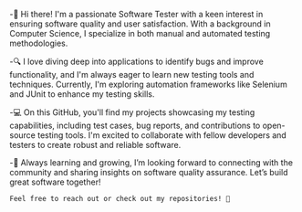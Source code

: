 

-👋 Hi there! I'm a passionate Software Tester with a keen interest in ensuring software quality and user satisfaction. With a background in Computer Science, I specialize in both manual and automated testing methodologies. 

-🔍 I love diving deep into applications to identify bugs and improve functionality, and I'm always eager to learn new testing tools and techniques. Currently, I'm exploring automation frameworks like Selenium and JUnit to enhance my testing skills.

-💻 On this GitHub, you'll find my projects showcasing my testing capabilities, including test cases, bug reports, and contributions to open-source testing tools. I'm excited to collaborate with fellow developers and testers to create robust and reliable software.

-🌱 Always learning and growing, I’m looking forward to connecting with the community and sharing insights on software quality assurance. Let’s build great software together!

    Feel free to reach out or check out my repositories! 🚀


<!---
tejas-salim/tejas-salim is a ✨ special ✨ repository because its `README.md` (this file) appears on your GitHub profile.
You can click the Preview link to take a look at your changes.
--->
